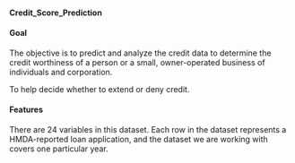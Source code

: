 #### Credit_Score_Prediction

#### Goal

The objective is to predict and analyze the credit data to determine the credit worthiness of a person or a small, owner-operated business of individuals and corporation.

To help decide whether to extend or deny credit.


#### Features

There are 24 variables in this dataset. Each row in the dataset represents a HMDA-reported loan application, and the dataset we are working with covers one particular year.

